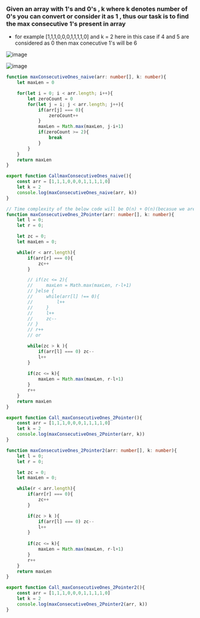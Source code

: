 ### Given an array with 1's and 0's , k where k denotes number of 0's you can convert or consider it as 1 , thus our task is to find the max consecutive 1's present in array
- for example [1,1,1,0,0,0,1,1,1,1,0] and k = 2 here in this case if 4 and 5 are considered as 0 then max conecutive 1's will be 6

![image](https://github.com/user-attachments/assets/f79f92e8-534e-4fef-8717-44f84ebcf504)


![image](https://github.com/user-attachments/assets/a9755bff-d468-4829-b841-14c6486147bb)


```ts
function maxConsecutiveOnes_naive(arr: number[], k: number){
    let maxLen = 0

    for(let i = 0; i < arr.length; i++){
        let zeroCount = 0
        for(let j = i; j < arr.length; j++){
            if(arr[j] === 0){
                zeroCount++
            }
            maxLen = Math.max(maxLen, j-i+1)
            if(zeroCount >= 2){
                break
            }
        }
    }
    return maxLen
}

export function CallmaxConsecutiveOnes_naive(){
    const arr = [1,1,1,0,0,0,1,1,1,1,0]
    let k = 2
    console.log(maxConsecutiveOnes_naive(arr, k))
}

// Time complexity of the below code will be O(n) + O(n)(becasue we are also iterating inside but at max inside will run n times ) so O(2n)
function maxConsecutiveOnes_2Pointer(arr: number[], k: number){
    let l = 0;
    let r = 0;

    let zc = 0;
    let maxLen = 0;

    while(r < arr.length){
        if(arr[r] === 0){
            zc++
        }

        // if(zc <= 2){
        //     maxLen = Math.max(maxLen, r-l+1)
        // }else {
        //     while(arr[l] !== 0){
        //         l++
        //     }
        //     l++
        //     zc--
        // }
        // r++
        // or

        while(zc > k ){
            if(arr[l] === 0) zc--
            l++
        }
        
        if(zc <= k){
            maxLen = Math.max(maxLen, r-l+1)
        }
        r++
    }
    return maxLen
}

export function Call_maxConsecutiveOnes_2Pointer(){
    const arr = [1,1,1,0,0,0,1,1,1,1,0]
    let k = 2
    console.log(maxConsecutiveOnes_2Pointer(arr, k))
}

function maxConsecutiveOnes_2Pointer2(arr: number[], k: number){
    let l = 0;
    let r = 0;

    let zc = 0;
    let maxLen = 0;

    while(r < arr.length){
        if(arr[r] === 0){
            zc++
        }

        if(zc > k ){
            if(arr[l] === 0) zc--
            l++
        }
        
        if(zc <= k){
            maxLen = Math.max(maxLen, r-l+1)
        }
        r++
    }
    return maxLen
}

export function Call_maxConsecutiveOnes_2Pointer2(){
    const arr = [1,1,1,0,0,0,1,1,1,1,0]
    let k = 2
    console.log(maxConsecutiveOnes_2Pointer2(arr, k))
}
```
